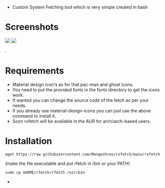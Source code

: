 - Custom System Fetching tool which is very simple created in bash

# Screenshots
<img src="https://raw.githubusercontent.com/Mangeshrex/rfetch/main/screenshots/Screenshot_20210129.png">
<img src="https://raw.githubusercontent.com/Mangeshrex/rfetch/main/screenshots/deb.png">

. 

# Requirements 
- Material design icon's as for that pac-man and ghost icons. 
- You need to put the provided fonts in the fonts directory to get the icons work. 
- If wanted you can change the source code of the fetch as per your needs. 
- If you already use material-design-icons you can just use the above command to install it.  
- Soon rxfetch will be available in the AUR for arch/arch-based users. 

# Installation 

 ```
 wget https://raw.githubusercontent.com/Mangeshrex/rxfetch/main/rxfetch
 ```

 (make the file executable and put rfetch in /bin or your PATH)

 ```sudo cp $HOME/rfetch/rfetch /usr/bin ```


- 
